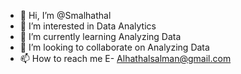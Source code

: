 - 👋 Hi, I’m @Smalhathal
- 👀 I’m interested in Data Analytics
- 🌱 I’m currently learning Analyzing Data
- 💞️ I’m looking to collaborate on Analyzing Data
- 📫 How to reach me E- Alhathalsalman@gmail.com

<!---
Smalhathal/Smalhathal is a ✨ special ✨ repository because its `README.md` (this file) appears on your GitHub profile.
You can click the Preview link to take a look at your changes.
--->
